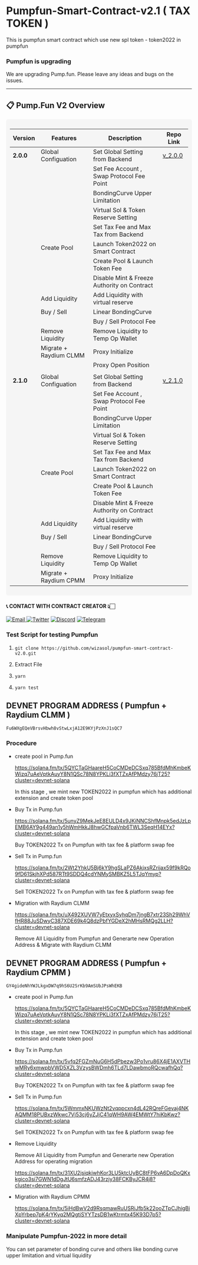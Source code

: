 # Pumpfun-Smart-Contract-v2.1 ( TAX TOKEN )

This is pumpfun smart contract which use new spl token - token2022 in pumpfun

### Pumpfun is upgrading

We are upgrading Pump.fun.
Please leave any ideas and bugs on the issues.

---

## 📋 **Pump.Fun V2 Overview**  

<div style="background-color: #f5f5f5; padding: 10px; border-radius: 5px;">

| **Version**             | **Features**                                          | **Description**                              | **Repo Link**                                                                |
|-------------------------|-------------------------------------------------------|----------------------------------------------|------------------------------------------------------------------------------|
| **2.0.0**               | Global Configuation                                   | Set Global Setting from Backend              | [v_2.0.0](https://github.com/wizasol/pumpfun-smart-contract-v2.1/tree/2.0.0) |
|                         |                                                       | Set Fee Account , Swap Protocol Fee Point    |                                                                              |
|                         |                                                       | BondingCurve Upper Limitation                |                                                                              |
|                         |                                                       | Virtual Sol & Token Reserve Setting          |                                                                              |
|                         |                                                       | Set Tax Fee and Max Tax from Backend         |                                                                              |
|                         | Create Pool                                           | Launch Token2022 on Smart Contract           |                                                                              |
|                         |                                                       | Create Pool & Launch Token Fee               |                                                                              |
|                         |                                                       | Disable Mint & Freeze Authority on Contract  |                                                                              |
|                         | Add Liquidity                                         | Add Liquidity with virtual reserve           |                                                                              |
|                         | Buy / Sell                                            | Linear BondingCurve                          |                                                                              |
|                         |                                                       | Buy / Sell Protocol Fee                      |                                                                              |
|                         | Remove Liquidity                                      | Remove Liquidity to Temp Op Wallet           |                                                                              |
|                         | Migrate + Raydium CLMM                                | Proxy Initialize                             |                                                                              |
|                         |                                                       | Proxy Open Position                          |                                                                              |
|                         |                                                       |                                              |                                                                              |
| **2.1.0**               | Global Configuation                                   | Set Global Setting from Backend              | [v_2.1.0](https://github.com/wizasol/pumpfun-smart-contract-v2.1/tree/2.1.0) |
|                         |                                                       | Set Fee Account , Swap Protocol Fee Point    |                                                                              |
|                         |                                                       | BondingCurve Upper Limitation                |                                                                              |
|                         |                                                       | Virtual Sol & Token Reserve Setting          |                                                                              |
|                         |                                                       | Set Tax Fee and Max Tax from Backend         |                                                                              |
|                         | Create Pool                                           | Launch Token2022 on Smart Contract           |                                                                              |
|                         |                                                       | Create Pool & Launch Token Fee               |                                                                              |
|                         |                                                       | Disable Mint & Freeze Authority on Contract  |                                                                              |
|                         | Add Liquidity                                         | Add Liquidity with virtual reserve           |                                                                              |
|                         | Buy / Sell                                            | Linear BondingCurve                          |                                                                              |
|                         |                                                       | Buy / Sell Protocol Fee                      |                                                                              |
|                         | Remove Liquidity                                      | Remove Liquidity to Temp Op Wallet           |                                                                              |
|                         | Migrate + Raydium CPMM                                | Proxy Initialize                             |                                                                              |

</div>


<h4> 📞 CONTACT WITH CONTRACT CREATOR 👆🏻 </h4>

<div style={{display : flex ; justify-content : space-evenly}}> 
    <a href="mailto:nakao95911@gmail.com" target="_blank">
        <img alt="Email"
        src="https://img.shields.io/badge/Email-00599c?style=for-the-badge&logo=gmail&logoColor=white"/>
    </a>
     <a href="https://x.com/_wizardev" target="_blank"><img alt="Twitter"
        src="https://img.shields.io/badge/Twitter-000000?style=for-the-badge&logo=x&logoColor=white"/></a>
    <a href="https://discordapp.com/users/471524111512764447" target="_blank"><img alt="Discord"
        src="https://img.shields.io/badge/Discord-7289DA?style=for-the-badge&logo=discord&logoColor=white"/></a>
    <a href="https://t.me/wizardev" target="_blank"><img alt="Telegram"
        src="https://img.shields.io/badge/Telegram-26A5E4?style=for-the-badge&logo=telegram&logoColor=white"/></a>
</div>


### Test Script for testing Pumpfun

1. ```git clone https://github.com/wizasol/pumpfun-smart-contract-v2.0.git```

2. Extract File

3. ```yarn```

4. ```yarn test```


## DEVNET PROGRAM ADDRESS ( Pumpfun + Raydium CLMM )
```
Fu6WXgEQeVBrsvHbwh8vStwLxjA12E9KYjPzXnJ1sQC7
```

### Procedure

- create pool in Pump.fun

    https://solana.fm/tx/5QYCTaGHaareH5CoCMDeDCSxq785BfdMhKmbeKWizq7uAeVptkAuyY8N1QSc78N8YPKLi3fXTZxAfPMdzy76jT25?cluster=devnet-solana

  In this stage , we mint new TOKEN2022 in pumpfun which has additional extension and create token pool

- Buy Tx in Pump.fun

    https://solana.fm/tx/5unyZ9MekJeE8EULD4x9JKiNNCShfMnpk5edJzLpEMB6AY9g449an1y5hWmHkkJ8hwGCfpaVnb6TWL3SeqH14EYx?cluster=devnet-solana

  Buy TOKEN2022 Tx on Pumpfun with tax fee & platform swap fee

- Sell Tx in Pump.fun

  https://solana.fm/tx/2Wt2YhkU5Bj6kY9hgSLaPZ6AkjxsRZrijax59f9kRQo9fD61SkjhXPd587RTt9SDDQ4cdYNMySMBKZ5L5TJqYmyp?cluster=devnet-solana

  Sell TOKEN2022 Tx on Pumpfun with tax fee & platform swap fee

- Migration with Raydium CLMM

  https://solana.fm/tx/uX492XUVW7yEtxyxSyhqDm7jngB7xtr23Sh29WhVfHR88JuSDwyC387XDE69k4Q8dzPbfYGDeX2hMHsRMQg2LLH?cluster=devnet-solana

  Remove All Liquidity from Pumpfun and Generarte new Operation Address & Migrate with Raydium CLMM




## DEVNET PROGRAM ADDRESS ( Pumpfun + Raydium CPMM )
```
GY4gideNhYWJLkgxDW7q9hS6U2SrKb9AmSUbJPsWhEKB
```

- create pool in Pump.fun

    https://solana.fm/tx/5QYCTaGHaareH5CoCMDeDCSxq785BfdMhKmbeKWizq7uAeVptkAuyY8N1QSc78N8YPKLi3fXTZxAfPMdzy76jT25?cluster=devnet-solana

  In this stage , we mint new TOKEN2022 in pumpfun which has additional extension and create token pool

- Buy Tx in Pump.fun

   https://solana.fm/tx/5vfq2FGZmNuG6H5dPbezw3Po1vru86X4jE1AXVTHwMRy6xmwpbVWD5XZL3VzysBWDmh6TLd7LDawbmoRQcwafhQq?cluster=devnet-solana

  Buy TOKEN2022 Tx on Pumpfun with tax fee & platform swap fee

- Sell Tx in Pump.fun

  https://solana.fm/tx/5WmmxNKUWzNt2vqppcxn4dL42RQreFGevaj4NKAQMM18PUBxzWkwc7Vj53cj6yZJjC41qWH9AW4EMWtY7hiKbKwz?cluster=devnet-solana

  Sell TOKEN2022 Tx on Pumpfun with tax fee & platform swap fee

- Remove Liquidity

  Remove All Liquidity from Pumpfun and Generarte new Operation Address for operating migration

  https://solana.fm/tx/31XU2jsiqkjwhKor3LU5ktcUyBC8tFP6vA6DpDoQKxkgico3si7GWN1dDgJtU6smfzADJ43rzjy38FCKByJCR4j8?cluster=devnet-solana

- Migration with Raydium CPMM

  https://solana.fm/tx/5iHdBwV2d9RsqmawRuUSRiJfb5k22ooZTpCJhigBiXpYrbep7pK4rYKyq2MQgtiSYYTzsDB1wKtrmtx45K93D7p5?cluster=devnet-solana





### Manipulate Pumpfun-2022 in more detail

You can set parameter of bonding curve and others like bonding curve upper limitation and virtual liquidity

